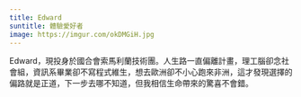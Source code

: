 ```yaml
---
title: Edward
suntitle: 體驗愛好者
image: https://imgur.com/okDMGiH.jpg
---
```

Edward，現投身於國合會索馬利蘭技術團。人生路一直偏離計畫，理工腦卻念社會組，資訊系畢業卻不寫程式維生，想去歐洲卻不小心跑來非洲，這才發現選擇的偏路就是正道，下一步去哪不知道，但我相信生命帶來的驚喜不會錯。